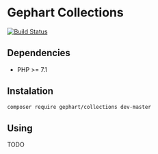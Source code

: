 Gephart Collections
===

[![Build Status](https://travis-ci.org/gephart/collections.svg?branch=master)](https://travis-ci.org/gephart/collections)

Dependencies
---
 - PHP >= 7.1

Instalation
---

```bash
composer require gephart/collections dev-master
```

Using
---

TODO
